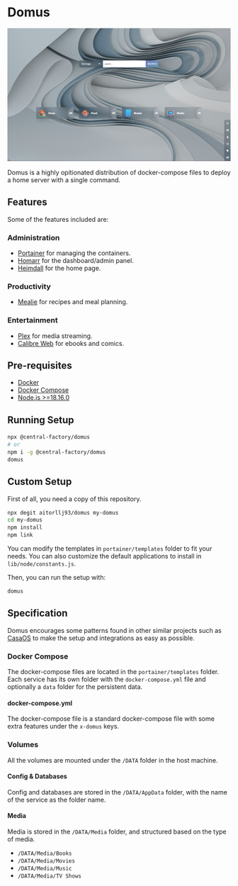 # Domus

![Domus Screenshot](https://raw.githubusercontent.com/aitorllj93/domus/main/docs/assets/screenshots/heimdall-launcher.png)

Domus is a highly opitionated distribution of docker-compose files to deploy a home server with a single command.

## Features

Some of the features included are:

### Administration

- [Portainer](https://www.portainer.io/) for managing the containers.
- [Homarr](https://github.com/ajnart/homarr) for the dashboard/admin panel.
- [Heimdall](https://heimdall.site/) for the home page.

### Productivity

- [Mealie](https://mealie.io/) for recipes and meal planning.

### Entertainment

- [Plex](https://www.plex.tv/) for media streaming.
- [Calibre Web](https://github.com/janeczku/calibre-web) for ebooks and comics.

## Pre-requisites

- [Docker](https://docs.docker.com/get-docker/)
- [Docker Compose](https://docs.docker.com/compose/install/)
- [Node.js >=18.16.0](https://nodejs.org/en/download/)

## Running Setup

```sh
npx @central-factory/domus
# or
npm i -g @central-factory/domus
domus
```

## Custom Setup

First of all, you need a copy of this repository.

```sh
npx degit aitorllj93/domus my-domus
cd my-domus
npm install
npm link
```

You can modify the templates in `portainer/templates` folder to fit your needs.
You can also customize the default applications to install in `lib/node/constants.js`.

Then, you can run the setup with:

```sh
domus
```

## Specification

Domus encourages some patterns found in other similar projects such as [CasaOS](https://github.com/IceWhaleTech/CasaOS) to make the setup and integrations as easy as possible.

### Docker Compose

The docker-compose files are located in the `portainer/templates` folder. Each service has its own folder with the `docker-compose.yml` file and optionally a `data` folder for the persistent data.

#### docker-compose.yml

The docker-compose file is a standard docker-compose file with some extra features under the `x-domus` keys.

### Volumes

All the volumes are mounted under the `/DATA` folder in the host machine.

#### Config & Databases

Config and databases are stored in the `/DATA/AppData` folder, with the name of the service as the folder name.

#### Media

Media is stored in the `/DATA/Media` folder, and structured based on the type of media.

- `/DATA/Media/Books`
- `/DATA/Media/Movies`
- `/DATA/Media/Music`
- `/DATA/Media/TV Shows`
